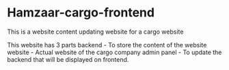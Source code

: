 # Hamzaar-cargo-frontend
This is a website content updating website for a cargo website

This website has 3 parts
backend - To store the content of the website
website - Actual website of the cargo company
admin panel - To update the backend that will be displayed on frontend.
